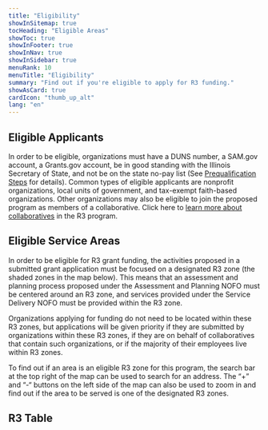 ```yaml
---
title: "Eligibility"
showInSitemap: true
tocHeading: "Eligible Areas"
showToc: true
showInFooter: true
showInNav: true
showInSidebar: true
menuRank: 10
menuTitle: "Eligibility"
summary: "Find out if you're eligible to apply for R3 funding."
showAsCard: true
cardIcon: "thumb_up_alt"
lang: "en"
---
```


## Eligible Applicants

In order to be eligible, organizations must have a DUNS number, a SAM.gov account, a Grants.gov account, be in good standing with the Illinois Secretary of State, and not be on the state no-pay list (See [Prequalification Steps](/resources#icjia-prequalification-steps) for details). Common types of eligible applicants are nonprofit organizations, local units of government, and tax-exempt faith-based organizations. Other organizations may also be eligible to join the proposed program as members of a collaborative. Click here to [learn more about collaboratives](/collaboratives) in the R3 program.

## Eligible Service Areas

In order to be eligible for R3 grant funding, the activities proposed in a submitted grant application must be focused on a designated R3 zone (the shaded zones in the map below). This means that an assessment and planning process proposed under the Assessment and Planning NOFO must be centered around an R3 zone, and services provided under the Service Delivery NOFO must be provided within the R3 zone.

Organizations applying for funding do not need to be located within these R3 zones, but applications will be given priority if they are submitted by organizations within these R3 zones, if they are on behalf of collaboratives that contain such organizations, or if the majority of their employees live within R3 zones.

To find out if an area is an eligible R3 zone for this program, the search bar at the top right of the map can be used to search for an address. The “+” and “-“ buttons on the left side of the map can also be used to zoom in and find out if the area to be served is one of the designated R3 zones.

<MapCensusTracts lastUpdated="2020-03-15"></MapCensusTracts>

## R3 Table

<TableCensus lastUpdated="2020-05-14"></TableCensus>
